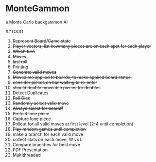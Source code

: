 MonteGammon
===========

a Monte Carlo backgammon AI 


##TODO

1. ~~Represent Board/Game state~~
  1. ~~Player vectors, list howmany pieces are on each spot for each player~~
  2. ~~Which turn~~
  3. ~~Moves~~
  4. ~~last roll~~
  5. ~~Printing~~
2. ~~Generate valid moves~~
  1. ~~Moves are applied to boards, to make applied board states.~~
  2. ~~consider pieces on bar waiting to re-enter~~ 
  3. ~~should double moveable pieces for doubles~~
  4. Detect Duplicates
3. ~~Roll Dice~~
4. ~~Randomly select valid move~~
  1. ~~Always select for bearoff~~
  2. ~~Protect lone piece~~
  3. Capture lone piece
5. Rollout for all valid moves at first level (2-4 until completion)
 1. ~~Play random games until completion~~
 2. make a branch for each valid move
 3. collect stats on each move, W vs L
6. Compare branches for best move
7. PDF Presentation
8. Multithreaded